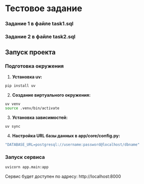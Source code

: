 # Тестовое задание

### Задание 1 в файле task1.sql

### Задание 2 в файле task2.sql

## Запуск проекта

### Подготовка окружения

1. **Установка uv:**
```bash
pip install uv
```

2. **Создание виртуального окружения:**
```bash
uv venv
source .venv/bin/activate
```

3. **Установка зависимостей:**
```bash
uv sync
```

4. **Настройка URL базы данных в app/core/config.py:**
```bash
"DATABASE_URL=postgresql://username:password@localhost/dbname"
```

### Запуск сервиса

```bash
uvicorn app.main:app
```

Сервис будет доступен по адресу: http://localhost:8000
